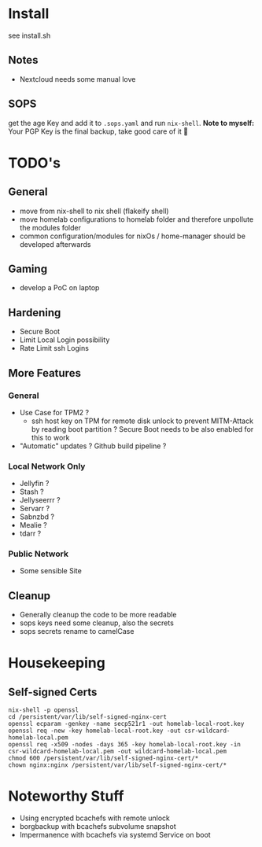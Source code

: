 # Install
see install.sh

## Notes
- Nextcloud needs some manual love

## SOPS
get the age Key and add it to ```.sops.yaml```
and run ```nix-shell```. **Note to myself:** Your PGP Key is the final backup, take good care of it 🙂

# TODO's

## General
- move from nix-shell to nix shell (flakeify shell)
- move homelab configurations to homelab folder and therefore unpollute the modules folder
- common configuration/modules for nixOs / home-manager should be developed afterwards

## Gaming
- develop a PoC on laptop

## Hardening
- Secure Boot
- Limit Local Login possibility
- Rate Limit ssh Logins

## More Features
### General
- Use Case for TPM2 ?
  - ssh host key on TPM for remote disk unlock to prevent MITM-Attack by reading boot partition ? Secure Boot needs to be also enabled for this to work
- "Automatic" updates ? Github build pipeline ?
### Local Network Only
- Jellyfin ?
- Stash ?
- Jellyseerrr ?
- Servarr ?
- Sabnzbd ?
- Mealie ?
- tdarr ?

### Public Network
- Some sensible Site

## Cleanup
- Generally cleanup the code to be more readable
- sops keys need some cleanup, also the secrets
- sops secrets rename to camelCase

# Housekeeping

## Self-signed Certs
````
nix-shell -p openssl
cd /persistent/var/lib/self-signed-nginx-cert
openssl ecparam -genkey -name secp521r1 -out homelab-local-root.key
openssl req -new -key homelab-local-root.key -out csr-wildcard-homelab-local.pem
openssl req -x509 -nodes -days 365 -key homelab-local-root.key -in csr-wildcard-homelab-local.pem -out wildcard-homelab-local.pem
chmod 600 /persistent/var/lib/self-signed-nginx-cert/*
chown nginx:nginx /persistent/var/lib/self-signed-nginx-cert/*
````

# Noteworthy Stuff
- Using encrypted bcachefs with remote unlock
- borgbackup with bcachefs subvolume snapshot
- Impermanence with bcachefs via systemd Service on boot
